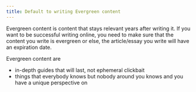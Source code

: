 ```yaml
---
title: Default to writing Evergreen content
---
```

Evergreen content is content that stays relevant years after writing it. If you want to be successful writing online, you need to make sure that the content you write is evergreen or else, the article/essay you write will have an expiration date.

Evergreen content are
- in-depth guides that will last, not ephemeral clickbait
- things that everybody knows but nobody around you knows and you have a unique perspective on
